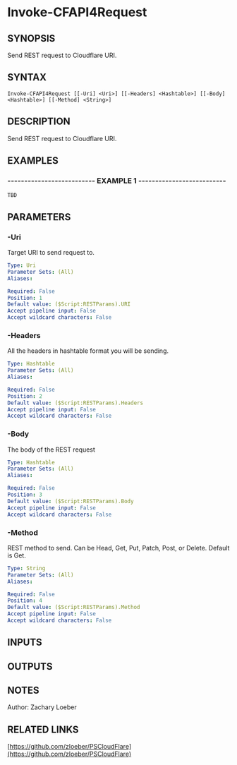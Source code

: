 ﻿---
external help file: PSCloudFlare-help.xml
Module Name: PSCloudFlare
online version: https://github.com/zloeber/PSCloudFlare
schema: 2.0.0
---

# Invoke-CFAPI4Request

## SYNOPSIS
Send REST request to Cloudflare URI.

## SYNTAX

```
Invoke-CFAPI4Request [[-Uri] <Uri>] [[-Headers] <Hashtable>] [[-Body] <Hashtable>] [[-Method] <String>]
```

## DESCRIPTION
Send REST request to Cloudflare URI.

## EXAMPLES

### -------------------------- EXAMPLE 1 --------------------------
```
TBD
```

## PARAMETERS

### -Uri
Target URI to send request to.

```yaml
Type: Uri
Parameter Sets: (All)
Aliases: 

Required: False
Position: 1
Default value: ($Script:RESTParams).URI
Accept pipeline input: False
Accept wildcard characters: False
```

### -Headers
All the headers in hashtable format you will be sending.

```yaml
Type: Hashtable
Parameter Sets: (All)
Aliases: 

Required: False
Position: 2
Default value: ($Script:RESTParams).Headers
Accept pipeline input: False
Accept wildcard characters: False
```

### -Body
The body of the REST request

```yaml
Type: Hashtable
Parameter Sets: (All)
Aliases: 

Required: False
Position: 3
Default value: ($Script:RESTParams).Body
Accept pipeline input: False
Accept wildcard characters: False
```

### -Method
REST method to send.
Can be Head, Get, Put, Patch, Post, or Delete.
Default is Get.

```yaml
Type: String
Parameter Sets: (All)
Aliases: 

Required: False
Position: 4
Default value: ($Script:RESTParams).Method
Accept pipeline input: False
Accept wildcard characters: False
```

## INPUTS

## OUTPUTS

## NOTES
Author: Zachary Loeber

## RELATED LINKS

[https://github.com/zloeber/PSCloudFlare](https://github.com/zloeber/PSCloudFlare)

